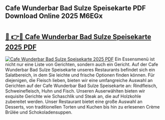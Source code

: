 ## Cafe Wunderbar Bad Sulze Speisekarte PDF Download Online 2025 M6EGx

# <h2><a href="http://gccdez.nevu.top/?p=Cafe+Wunderbar+Bad+Sulze+Speisekarte">🔗 👉🔴 Cafe Wunderbar Bad Sulze Speisekarte 2025 PDF</a></h2>

[![Cafe Wunderbar Bad Sulze Speisekarte 2025 PDF](https://i.imgur.com/dBaPXMq.png)](http://gccdez.nevu.top/?p=Cafe+Wunderbar+Bad+Sulze+Speisekarte)
Ein Essensmenü ist nicht nur eine Liste von Gerichten, sondern auch ein Gericht. Auf der Cafe Wunderbar Bad Sulze Speisekarte unseres Restaurants befindet sich ein Salatbereich, in dem Sie leichte und frische Optionen finden können. Für diejenigen, die Fleisch lieben, bieten wir eine umfangreiche Auswahl an Gerichten auf der Cafe Wunderbar Bad Sulze Speisekarte an: Rindfleisch, Schweinefleisch, Huhn und Fisch. Unseren Auserwählten bieten wir exquisite Gerichte wie Schaschlik und Steak an, die auf Holzkohle zubereitet werden. Unser Restaurant bietet eine große Auswahl an Desserts, von traditionellen Torten und Kuchen bis hin zu erlesenen Crème Brûlée und Schokoladensuppen.
